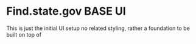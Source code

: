 # Find.state.gov BASE UI
This is just the initial UI setup
no related styling, rather a foundation to be built on top of
